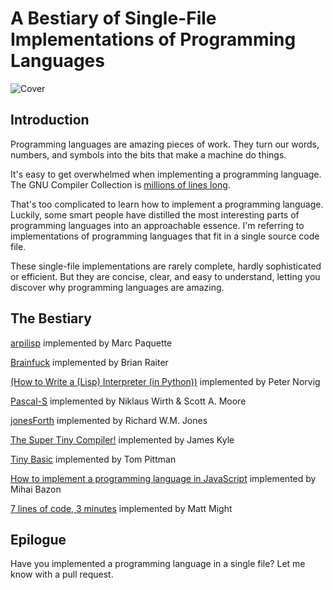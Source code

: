 # A Bestiary of Single-File Implementations of Programming Languages

![Cover](https://raw.githubusercontent.com/marcpaq/b1fipl/master/FunnyAnimals.jpg "Cover")


## Introduction

Programming languages are amazing pieces of work. They turn our words, numbers, and symbols into the bits that make a machine do things.

It's easy to get overwhelmed when implementing a programming language. The GNU Compiler Collection is [millions of lines long](https://www.phoronix.com/scan.php?page=news_item&px=MTE1OTg).

That's too complicated to learn how to implement a programming language. Luckily, some smart people have distilled the most interesting parts of programming languages into an approachable essence. I'm referring to implementations of programming languages that fit in a single source code file. 

These single-file implementations are rarely complete, hardly sophisticated or efficient. But they are concise, clear, and easy to understand, letting you discover why programming languages are amazing.

## The Bestiary

[arpilisp](https://github.com/marcpaq/arpilisp) implemented by Marc Paquette

[Brainfuck](http://www.muppetlabs.com/~breadbox/software/tiny/bf.asm.txt) implemented by Brian Raiter

[(How to Write a (Lisp) Interpreter (in Python))](http://www.norvig.com/lispy.html) implemented by Peter Norvig

[Pascal-S](http://standardpascal.org/pascals.html) implemented by Niklaus Wirth & Scott A. Moore

[jonesForth](https://github.com/nornagon/jonesforth/blob/master/jonesforth.S) implemented by Richard W.M. Jones

[The Super Tiny Compiler!](https://github.com/thejameskyle/the-super-tiny-compiler) implemented by James Kyle

[Tiny Basic](http://ittybittycomputers.com/IttyBitty/TinyBasic/index.htm) implemented by Tom Pittman

[How to implement a programming language in JavaScript](http://lisperator.net/pltut/) implemented by Mihai Bazon

[7 lines of code, 3 minutes](http://matt.might.net/articles/implementing-a-programming-language/) implemented by Matt Might

## Epilogue

Have you implemented a programming language in a single file? Let me know with a pull request.
